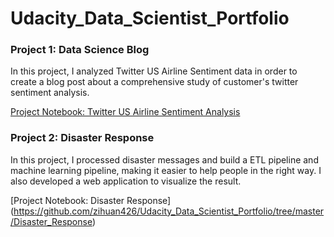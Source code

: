 # Udacity_Data_Scientist_Portfolio

### Project 1: Data Science Blog 
In this project, I analyzed Twitter US Airline Sentiment data in order to create a blog post about a comprehensive study of customer's twitter sentiment analysis.

[Project Notebook: Twitter US Airline Sentiment Analysis](https://github.com/zihuan426/Udacity_Data_Scientist_Portfolio/blob/master/Data_Science_Blog_Post/Twitter%20US%20Airline%20Sentiment%20Analysis.ipynb)

### Project 2: Disaster Response 
In this project, I processed disaster messages and build a ETL pipeline and machine learning pipeline, making it easier to help people in the right way. I also developed a web application to visualize the result.

[Project Notebook: Disaster Response]
(https://github.com/zihuan426/Udacity_Data_Scientist_Portfolio/tree/master/Disaster_Response)
